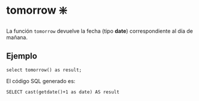 ﻿---
SidebarGroup: "Funciones de fecha"
Autogenerated: true
---

# tomorrow ❇️

La función `tomorrow` devuelve la fecha (tipo **date**) correspondiente al día de mañana.


## Ejemplo

```
select tomorrow() as result;
```

El código SQL generado es:

```
SELECT cast(getdate()+1 as date) AS result
```

